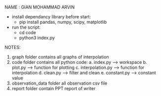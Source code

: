 NAME : GIAN MOHAMMAD ARVIN

- install dependancy library before start:
  - pip install pandas, numpy, scipy, matplotlib
- run the script:
  - cd code
  - python3 index.py

NOTES:

1. graph folder contains all graphs of interpolation
2. code folder contains all python code:
   a. index.py --> workspace
   b. plot.py --> function for plotting
   c. interpolation.py --> function for interpolation
   d. clean.py --> filter and clean
   e. constant.py --> constant value
3. observation_data folder all observation csv file
4. report folder contain PPT report of writer
